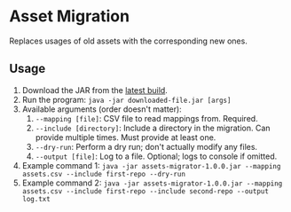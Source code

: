 # Asset Migration

Replaces usages of old assets with the corresponding new ones.

## Usage

1. Download the JAR from the [latest build](https://github.com/MrBean355/asset-migration/actions?query=branch%3Amaster+is%3Acompleted).
2. Run the program: `java -jar downloaded-file.jar [args]`
3. Available arguments (order doesn't matter):
    1. `--mapping [file]`: CSV file to read mappings from. Required.
    2. `--include [directory]`: Include a directory in the migration. Can provide multiple times. Must provide at least one.
    3. `--dry-run`: Perform a dry run; don't actually modify any files.
    4. `--output [file]`: Log to a file. Optional; logs to console if omitted.
4. Example command 1: `java -jar assets-migrator-1.0.0.jar --mapping assets.csv --include first-repo --dry-run `
5. Example command 2: `java -jar assets-migrator-1.0.0.jar --mapping assets.csv --include first-repo --include second-repo --output log.txt`

